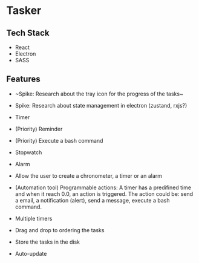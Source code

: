 # Tasker

## Tech Stack

* React
* Electron
* SASS

## Features

* ~Spike: Research about the tray icon for the progress of the tasks~

* Spike: Research about state management in electron (zustand, rxjs?)

* Timer
* (Priority) Reminder
* (Priority) Execute a bash command

* Stopwatch
* Alarm

* Allow the user to create a chronometer, a timer or an alarm
* (Automation tool) Programmable actions: A timer has a predifined time and when it reach 0.0, an action is triggered. The action could be: send a email, a notification (alert), send a message, execute a bash command.
* Multiple timers
* Drag and drop to ordering the tasks
* Store the tasks in the disk
* Auto-update
